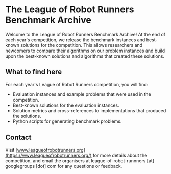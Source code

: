 # The League of Robot Runners Benchmark Archive

Welcome to the League of Robot Runners Benchmark Archive!
At the end of each year's competition, we release the benchmark instances and best-known solutions for the competition. This allows researchers and newcomers to compare their algorithms on our problem instances and build upon the best-known solutions and algorithms that created these solutions.

## What to find here

For each year's League of Robot Runners competition, you will find:
- Evaluation instances and example problems that were used in the competition.
- Best-known solutions for the evaluation instances.
- Solution metrics and cross-references to implementations that produced the solutions.
- Python scripts for generating benchmark problems.

## Contact

Visit [www.leagueofrobotrunners.org](https://www.leagueofrobotrunners.org/) for more details about the competition, and email the organisers at league-of-robot-runnners [at] googlegroups [dot] com for any questions or feedback.

